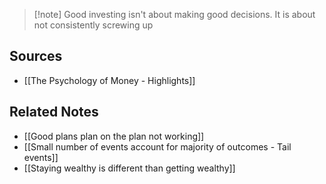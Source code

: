 > [!note] Good investing isn't about making good decisions. It is about not consistently screwing up

## Sources
- [[The Psychology of Money - Highlights]]

## Related Notes
- [[Good plans plan on the plan not working]]
- [[Small number of events account for majority of outcomes - Tail events]]
- [[Staying wealthy is different than getting wealthy]]